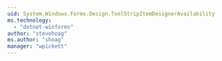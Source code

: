 ```yaml
---
uid: System.Windows.Forms.Design.ToolStripItemDesignerAvailability
ms.technology: 
  - "dotnet-winforms"
author: "stevehoag"
ms.author: "shoag"
manager: "wpickett"
---
```

